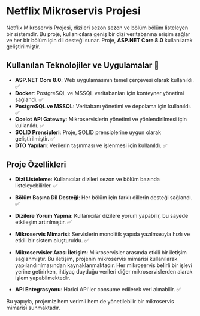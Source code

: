 # Netflix Mikroservis Projesi

Netflix Mikroservis Projesi, dizileri sezon sezon ve bölüm bölüm listeleyen bir sistemdir. Bu proje, kullanıcılara geniş bir dizi veritabanına erişim sağlar ve her bir bölüm için dil desteği sunar. Proje, **ASP.NET Core 8.0** kullanılarak geliştirilmiştir.

## Kullanılan Teknolojiler ve Uygulamalar 🤖

- **ASP.NET Core 8.0**: Web uygulamasının temel çerçevesi olarak kullanıldı. ✅
- **Docker**: PostgreSQL ve MSSQL veritabanları için konteyner yönetimi sağlandı. ✅
- **PostgreSQL ve MSSQL**: Veritabanı yönetimi ve depolama için kullanıldı. ✅
- **Ocelot API Gateway**: Mikroservislerin yönetimi ve yönlendirilmesi için kullanıldı. ✅
- **SOLID Prensipleri**: Proje, SOLID prensiplerine uygun olarak geliştirilmiştir. ✅
- **DTO Yapıları**: Verilerin taşınması ve işlenmesi için kullanıldı. ✅

## Proje Özellikleri

- **Dizi Listeleme**: Kullanıcılar dizileri sezon ve bölüm bazında listeleyebilirler. ✅
- **Bölüm Başına Dil Desteği**: Her bölüm için farklı dillerin desteği sağlandı. ✅
- **Dizilere Yorum Yapma**: Kullanıcılar dizilere yorum yapabilir, bu sayede etkileşim artırılmıştır. ✅
- **Mikroservis Mimarisi**: Servislerin monolitik yapıda yazılmasıyla hızlı ve etkili bir sistem oluşturuldu. ✅
- **Mikroservisler Arası İletişim**: Mikroservisler arasında etkili bir iletişim sağlanmıştır. Bu iletişim, projenin mikroservis mimarisi kullanılarak yapılandırılmasından kaynaklanmaktadır. Her mikroservis belirli bir işlevi yerine getirirken, ihtiyaç duyduğu verileri diğer mikroservislerden alarak işlem yapabilmektedir.

- **API Entegrasyonu**: Harici API'ler consume edilerek veri alınabilir. ✅

Bu yapıyla, projemiz hem verimli hem de yönetilebilir bir mikroservis mimarisi sunmaktadır.
